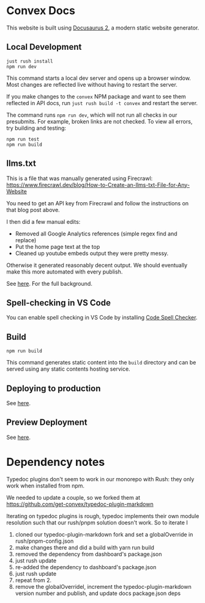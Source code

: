 # Convex Docs

This website is built using [Docusaurus 2](https://docusaurus.io/), a modern
static website generator.

## Local Development

```console
just rush install
npm run dev
```

This command starts a local dev server and opens up a browser window. Most
changes are reflected live without having to restart the server.

If you make changes to the `convex` NPM package and want to see them reflected
in API docs, run `just rush build -t convex` and restart the server.

The command runs `npm run dev`, which will not run all checks in our presubmits.
For example, broken links are not checked. To view all errors, try building and
testing:

```console
npm run test
npm run build
```

## llms.txt

This is a file that was manually generated using Firecrawl:
https://www.firecrawl.dev/blog/How-to-Create-an-llms-txt-File-for-Any-Website

You need to get an API key from Firecrawl and follow the instructions on that
blog post above.

I then did a few manual edits:

- Removed all Google Analytics references (simple regex find and replace)
- Put the home page text at the top
- Cleaned up youtube embeds output they were pretty messy.

Otherwise it generated reasonably decent output. We should eventually make this
more automated with every publish.

See
[here](https://linear.app/convex/issue/DX-1412/create-an-llmstxt-file-for-the-website-and-docs-page).
For the full background.

## Spell-checking in VS Code

You can enable spell checking in VS Code by installing
[Code Spell Checker](https://marketplace.visualstudio.com/items?itemName=streetsidesoftware.code-spell-checker).

## Build

```console
npm run build
```

This command generates static content into the `build` directory and can be
served using any static contents hosting service.

## Deploying to production

See [here](/ops/services/docs/release.md).

## Preview Deployment

See [here](/ops/services/docs/release.md#preview-deployment).

# Dependency notes

Typedoc plugins don't seem to work in our monorepo with Rush: they only work
when installed from npm.

We needed to update a couple, so we forked them at
https://github.com/get-convex/typedoc-plugin-markdown

Iterating on typedoc plugins is rough, typedoc implements their own module
resolution such that our rush/pnpm solution doesn't work. So to iterate I

1. cloned our typedoc-plugin-markdown fork and set a globalOverride in
   rush/pnpm-config.json
2. make changes there and did a build with yarn run build
3. removed the dependency from dashboard's package.json
4. just rush update
5. re-added the dependency to dashboard's package.json
6. just rush update
7. repeat from 2.
8. remove the globalOverridel, increment the typedoc-plugin-markdown version
   number and publish, and update docs package.json deps
